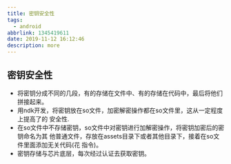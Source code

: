 ```yaml
---
title: 密钥安全性
tags:
  - android
abbrlink: 1345419611
date: 2019-11-12 16:12:46
description: more
---
```


## 密钥安全性
* 将密钥分成不同的几段，有的存储在文件中、有的存储在代码中，最后将他们拼接起来。  
* 用ndk开发，将密钥放在so文件，加密解密操作都在so文件里，这从一定程度上提高了的
安全性.
* 在so文件中不存储密钥，so文件中对密钥进行加解密操作，将密钥加密后的密钥命名为其
他普通文件，存放在assets目录下或者其他目录下，接着在so文件里面添加无关代码(花
指令)。
* 密钥存储与芯片底层，每次经过认证去获取密钥。